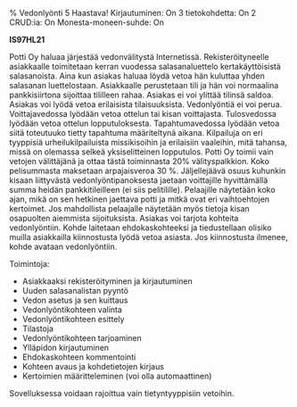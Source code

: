 % Vedonlyönti
<arvosanamaksimi>5</arvosanamaksimi>
<vaikeustaso>Haastava!</vaikeustaso>
<comment>
Kirjautuminen:        On
3 tietokohdetta:      On
2 CRUD:ia:            On
Monesta-moneen-suhde: On
</comment>

**IS97HL21**

Potti Oy haluaa järjestää vedonvälitystä Internetissä.
Rekisteröityneelle asiakkaalle toimitetaan kerran vuodessa
salasanaluettelo kertakäyttöisistä salasanoista. Aina kun asiakas haluaa
löydä vetoa hän kuluttaa yhden salasanan luettelostaan. Asiakkaalle
perustetaan tili ja hän voi normaalina pankkisiirtona sijoittaa
tililleen rahaa. Asiakas ei voi ylittää tilinsä saldoa. Asiakas voi
lyödä vetoa erilaisista tilaisuuksista. Vedonlyöntiä ei voi perua.
Voittajavedossa lyödään vetoa ottelun tai kisan voittajasta.
Tulosvedossa lyödään vetoa ottelun lopputuloksesta. Tapahtumavedossa
lyödään vetoa siitä toteutuuko tietty tapahtuma määriteltynä aikana.
Kilpailuja on eri tyyppisiä urheilukilpailuista missikisoihin ja
erilaisiin vaaleihin, mitä tahansa, missä on olemassa selkeä
yksiselitteinen lopputulos. Potti Oy toimii vain vetojen välittäjänä ja
ottaa tästä toiminnasta 20% välityspalkkion. Koko pelisummasta maksetaan
arpajaisveroa 30 %. Jäljellejäävä osuus kuhunkin kisaan liittyvästä
vedonlyöntipanoksesta jaetaan voittajille hyvittämällä summa heidän
pankkitileilleen (ei siis pelitilille). Pelaajille näytetään koko ajan,
mikä on sen hetkinen jaettava potti ja mitkä ovat eri vaihtoehtojen
kertoimet. Jos mahdollista pelaajalle näytetään myös tietoja kisan
osapuolten aiemmista sijoituksista.
Asiakas voi tarjota kohteita vedonlyöntiin. Kohde laitetaan
ehdokaskohteeksi ja tiedustellaan olisiko muilla asiakkailla
kiinnostusta lyödä vetoa asiasta. Jos kiinnostusta ilmenee, kohde
avataan vedonlyöntiin.

Toimintoja:

-  Asiakkaaksi rekisteröityminen ja kirjautuminen
-  Uuden salasanalistan pyyntö
-  Vedon asetus ja sen kuittaus
-  Vedonlyöntikohteen valinta
-  Vedonlyöntikohteen esittely
-  Tilastoja
-  Vedonlyöntikohteen tarjoaminen
-  Ylläpidon kirjautuminen
-  Ehdokaskohteen kommentointi
-  Kohteen avaus ja kohdetietojen kirjaus
-  Kertoimien määritteleminen (voi olla automaattinen)

Sovelluksessa voidaan rajoittua vain tietyntyyppisiin vetoihin.
